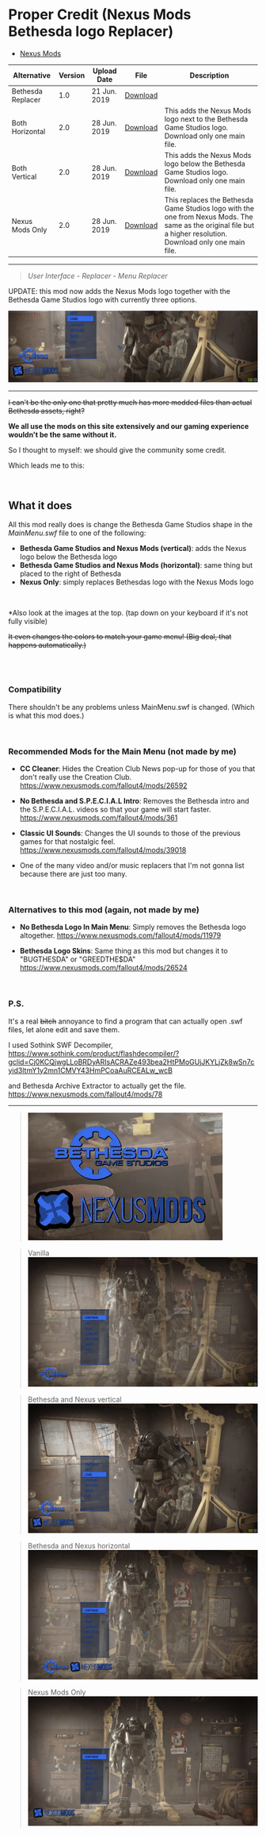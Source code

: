 # Proper Credit (Nexus Mods Bethesda logo Replacer)

- [Nexus Mods](https://www.nexusmods.com/fallout4/mods/39606)

| Alternative       | Version | Upload Date  | File                                                                                                                                                       | Description                                                                                                                                                    |
| ----------------- | ------- | ------------ | ---------------------------------------------------------------------------------------------------------------------------------------------------------- | -------------------------------------------------------------------------------------------------------------------------------------------------------------- |
| Bethesda Replacer | 1.0     | 21 Jun. 2019 | [Download](https://github.com/Starlight-Skull/game-mods/raw/refs/heads/main/Fallout%204/Proper%20Credit/Archive/Nexus%20BGS%20Logo%20Replacer%20v1.0.zip)  |                                                                                                                                                                |
| Both Horizontal   | 2.0     | 28 Jun. 2019 | [Download](https://github.com/Starlight-Skull/game-mods/raw/refs/heads/main/Fallout%204/Proper%20Credit/Archive/BGS%20&%20Nexus%20(horizontal)%20v2.0.zip) | This adds the Nexus Mods logo next to the Bethesda Game Studios logo. Download only one main file.                                                             |
| Both Vertical     | 2.0     | 28 Jun. 2019 | [Download](https://github.com/Starlight-Skull/game-mods/raw/refs/heads/main/Fallout%204/Proper%20Credit/Archive/BGS%20&%20Nexus%20(vertical)%20v2.0.zip)   | This adds the Nexus Mods logo below the Bethesda Game Studios logo. Download only one main file.                                                               |
| Nexus Mods Only   | 2.0     | 28 Jun. 2019 | [Download](https://github.com/Starlight-Skull/game-mods/raw/refs/heads/main/Fallout%204/Proper%20Credit/Archive/Nexus%20Only%20v2.0.zip)                   | This replaces the Bethesda Game Studios logo with the one from Nexus Mods. The same as the original file but a higher resolution. Download only one main file. |

---

> *User Interface - Replacer - Menu Replacer*

UPDATE: this mod now adds the Nexus Mods logo together with the Bethesda Game Studios logo with currently three options.

![banner](./Images/banner.webp)

---

~~I can't be the only one that pretty much has more modded files than actual Bethesda assets, right?~~

**We all use the mods on this site extensively and our gaming experience wouldn't be the same without it.**

So I thought to myself: we should give the community some credit.

Which leads me to this:

<br/>

## What it does

All this mod really does is change the Bethesda Game Studios shape in the *MainMenu.swf* file to one of the following:

- **Bethesda Game Studios and Nexus Mods (vertical)**: adds the Nexus logo below the Bethesda logo
- **Bethesda Game Studios and Nexus Mods (horizontal)**: same thing but placed to the right of Bethesda
- **Nexus Only**: simply replaces Bethesdas logo with the Nexus Mods logo

<br/>

\*Also look at the images at the top. (tap down on your keyboard if it's not fully visible)

~~It even changes the colors to match your game menu! (Big deal, that happens automatically.)~~

<br/>
<br/>

### Compatibility

There shouldn't be any problems unless MainMenu.swf is changed. (Which is what this mod does.)

<br/>

### Recommended Mods for the Main Menu **(not made by me)**

- **CC Cleaner**: Hides the Creation Club News pop-up for those of you that don't really use the Creation Club.
https://www.nexusmods.com/fallout4/mods/26592

- **No Bethesda and S.P.E.C.I.A.L Intro**: Removes the Bethesda intro and the S.P.E.C.I.A.L. videos so that your game will start faster.
https://www.nexusmods.com/fallout4/mods/361

- **Classic UI Sounds**: Changes the UI sounds to those of the previous games for that nostalgic feel.
https://www.nexusmods.com/fallout4/mods/39018

- One of the many video and/or music replacers that I'm not gonna list because there are just too many.

<br/>

### Alternatives to this mod **(again, not made by me)**

- **No Bethesda Logo In Main Menu**: Simply removes the Bethesda logo altogether.
https://www.nexusmods.com/fallout4/mods/11979

- **Bethesda Logo Skins**: Same thing as this mod but changes it to "BUGTHESDA" or "GREEDTHE$DA"
https://www.nexusmods.com/fallout4/mods/26524

<br/>

### P.S.

It's a real ~~bitch~~ annoyance to find a program that can actually open .swf files, let alone edit and save them.

I used Sothink SWF Decompiler,
https://www.sothink.com/product/flashdecompiler/?gclid=Cj0KCQjwgLLoBRDyARIsACRAZe493bea2HtPMoGUjJKYLjZk8wSn7cyid3ltmY1y2mn1CMVY43HmPCoaAuRCEALw_wcB

and Bethesda Archive Extractor to actually get the file.
https://www.nexusmods.com/fallout4/mods/78

---

> ![Title](./Images/1%20-%20Title.webp)

> Vanilla
> ![Vanilla](./Images/2%20-%20Vanilla.webp)

> Bethesda and Nexus vertical
> ![Bethesda and Nexus vertical](./Images/3%20-%20Bethesda%20and%20Nexus%20vertical.webp)

> Bethesda and Nexus horizontal
> ![Bethesda and Nexus horizontal](./Images/4%20-%20Bethesda%20and%20Nexus%20horizontal.webp)

> Nexus Mods Only
> ![Nexus Mods Only](./Images/5%20-%20Nexus%20Mods%20Only.webp)
